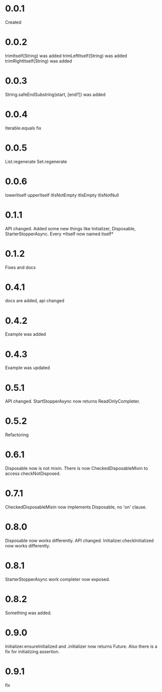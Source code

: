 # 0.0.1
Created

# 0.0.2
trimItself(String) was added
trimLeftItself(String) was added
trimRightItself(String) was added

# 0.0.3
String.safeEndSubstring(start, [end?]) was added

# 0.0.4
Iterable.equals fix

# 0.0.5
List.regenerate
Set.regenerate

# 0.0.6
lowerItself
upperItself
itIsNotEmpty
itIsEmpty
itIsNotNull

# 0.1.1
API changed.
Added some new things like Initializer, Disposable, StarterStopperAsync.
Every \*Itself now named itself\* 

# 0.1.2
Fixes and docs

# 0.4.1
docs are added, api changed

# 0.4.2
Example was added

# 0.4.3
Example was updated

# 0.5.1
API changed. StartStopperAsync now returns ReadOnlyCompleter.

# 0.5.2
Refactoring

# 0.6.1
Disposable now is not mixin.
There is now CheckedDisposableMixin to access checkNotDisposed.

# 0.7.1
CheckedDisposableMixin now implements Disposable, no 'on' clause.

# 0.8.0
Disposable now works differently.
API changed.
Initializer.checkInitialized now works differently.

# 0.8.1
StarterStopperAsync work completer now exposed.

# 0.8.2
Something was added.

# 0.9.0
Initializer.ensureInitialized and .initializer now returns Future<void>.
Also there is a fix for initializing assertion.

# 0.9.1
fix
